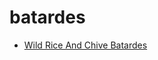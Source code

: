 # batardes

 * [Wild Rice And Chive Batardes](../../index/w/wild-rice-and-chive-batardes-355788.json)
